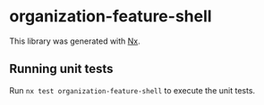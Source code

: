 # organization-feature-shell

This library was generated with [Nx](https://nx.dev).

## Running unit tests

Run `nx test organization-feature-shell` to execute the unit tests.
